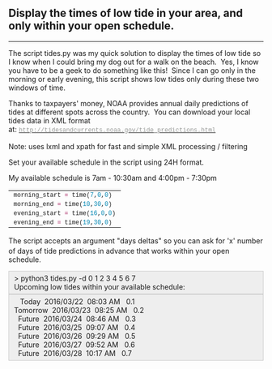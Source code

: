 <h2>Display the times of low tide in your area, and only within your open schedule.</h2>

<hr />
<p>The script tides.py was my quick solution to display the times of&nbsp;low tide so I know when I could bring my dog out for a walk on the beach. &nbsp;Yes, I know you have to be a geek to do something like this! &nbsp;Since I can go only&nbsp;in the morning or early evening,&nbsp;this script shows low tides&nbsp;only during these two windows&nbsp;of time.</p>

<p>Thanks to taxpayers&#39; money, NOAA provides annual daily&nbsp;predictions of tides at different spots&nbsp;across the country. &nbsp;You can download your local tides data in XML format at:&nbsp;<a href="http://tidesandcurrents.noaa.gov/tide_predictions.html" target="_blank"><span style="color: rgb(150, 152, 150); font-family: Consolas, 'Liberation Mono', Menlo, Courier, monospace; font-size: 12px; line-height: 16.8px; white-space: pre;">http://tidesandcurrents.noaa.gov/tide_predictions.html</span></a></p>

<p>Note: uses lxml and xpath for fast and simple XML processing / filtering</p>

<p>Set your available schedule in the script using 24H format.</p>

<p>My available schedule is 7am - 10:30am and 4:00pm - 7:30pm</p>

<table class="highlight tab-size js-file-line-container" data-tab-size="8" style="box-sizing: border-box; border-collapse: collapse; border-spacing: 0px; tab-size: 8; font-family: Helvetica, arial, nimbussansl, liberationsans, freesans, clean, sans-serif, 'Apple Color Emoji', 'Segoe UI Emoji', 'Segoe UI Symbol'; line-height: 18.2px;">
	<tbody style="box-sizing: border-box;">
		<tr style="box-sizing: border-box;">
			<td class="blob-code blob-code-inner js-file-line" id="LC87" style="box-sizing: border-box; padding: 0px 10px; position: relative; vertical-align: top; overflow: visible; font-family: Consolas, 'Liberation Mono', Menlo, Courier, monospace; font-size: 12px; word-wrap: normal; white-space: pre;">morning_start <span class="pl-k" style="box-sizing: border-box; color: rgb(167, 29, 93);">=</span> time(<span class="pl-c1" style="box-sizing: border-box; color: rgb(0, 134, 179);">7</span>,<span class="pl-c1" style="box-sizing: border-box; color: rgb(0, 134, 179);">0</span>,<span class="pl-c1" style="box-sizing: border-box; color: rgb(0, 134, 179);">0</span>)</td>
		</tr>
		<tr style="box-sizing: border-box;">
			<td class="blob-code blob-code-inner js-file-line" id="LC88" style="box-sizing: border-box; padding: 0px 10px; position: relative; vertical-align: top; overflow: visible; font-family: Consolas, 'Liberation Mono', Menlo, Courier, monospace; font-size: 12px; word-wrap: normal; white-space: pre;">morning_end <span class="pl-k" style="box-sizing: border-box; color: rgb(167, 29, 93);">=</span> time(<span class="pl-c1" style="box-sizing: border-box; color: rgb(0, 134, 179);">10</span>,<span class="pl-c1" style="box-sizing: border-box; color: rgb(0, 134, 179);">30</span>,<span class="pl-c1" style="box-sizing: border-box; color: rgb(0, 134, 179);">0</span>)</td>
		</tr>
		<tr style="box-sizing: border-box;">
			<td class="blob-code blob-code-inner js-file-line" id="LC89" style="box-sizing: border-box; padding: 0px 10px; position: relative; vertical-align: top; overflow: visible; font-family: Consolas, 'Liberation Mono', Menlo, Courier, monospace; font-size: 12px; word-wrap: normal; white-space: pre;">evening_start <span class="pl-k" style="box-sizing: border-box; color: rgb(167, 29, 93);">=</span> time(<span class="pl-c1" style="box-sizing: border-box; color: rgb(0, 134, 179);">16</span>,<span class="pl-c1" style="box-sizing: border-box; color: rgb(0, 134, 179);">0</span>,<span class="pl-c1" style="box-sizing: border-box; color: rgb(0, 134, 179);">0</span>)</td>
		</tr>
		<tr style="box-sizing: border-box;">
			<td class="blob-code blob-code-inner js-file-line" id="LC90" style="box-sizing: border-box; padding: 0px 10px; position: relative; vertical-align: top; overflow: visible; font-family: Consolas, 'Liberation Mono', Menlo, Courier, monospace; font-size: 12px; word-wrap: normal; white-space: pre;">evening_end <span class="pl-k" style="box-sizing: border-box; color: rgb(167, 29, 93);">=</span> time(<span class="pl-c1" style="box-sizing: border-box; color: rgb(0, 134, 179);">19</span>,<span class="pl-c1" style="box-sizing: border-box; color: rgb(0, 134, 179);">30</span>,<span class="pl-c1" style="box-sizing: border-box; color: rgb(0, 134, 179);">0</span>)</td>
		</tr>
	</tbody>
</table>

<p>The script accepts an&nbsp;argument <span style="line-height: 20.8px;">&quot;days deltas&quot;&nbsp;</span>so you can ask for &#39;x&#39; number of days of tide predictions in advance that works within your open schedule.</p>

<div style="background:#eee;border:1px solid #ccc;padding:5px 10px;">&gt; python3 tides.py -d 0 1 2 3 4 5 6 7<br />
Upcoming low tides within your available schedule:</div>

<div style="background:#eee;border:1px solid #ccc;padding:5px 10px;">&nbsp; &nbsp;Today &nbsp;2016/03/22 &nbsp;08:03 AM &nbsp; 0.1<br />
Tomorrow &nbsp;2016/03/23 &nbsp;08:25 AM &nbsp; 0.2<br />
&nbsp; Future &nbsp;2016/03/24 &nbsp;08:46 AM &nbsp; 0.3<br />
&nbsp; Future &nbsp;2016/03/25 &nbsp;09:07 AM &nbsp; 0.4<br />
&nbsp; Future &nbsp;2016/03/26 &nbsp;09:29 AM &nbsp; 0.5<br />
&nbsp; Future &nbsp;2016/03/27 &nbsp;09:52 AM &nbsp; 0.6<br />
&nbsp; Future &nbsp;2016/03/28 &nbsp;10:17 AM &nbsp; 0.7</div>
